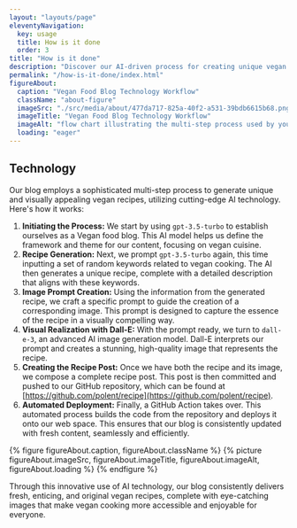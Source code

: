 ```yaml
---
layout: "layouts/page"
eleventyNavigation:
  key: usage
  title: How is it done
  order: 3
title: "How is it done"
description: "Discover our AI-driven process for creating unique vegan recipes. We use gpt-3.5-turbo for content framework and dall-e-3 for stunning images, seamlessly updating our blog with fresh, enticing vegan dishes."
permalink: "/how-is-it-done/index.html"
figureAbout: 
  caption: "Vegan Food Blog Technology Workflow"
  className: "about-figure"
  imageSrc: "./src/media/about/477da717-825a-40f2-a531-39bdb6615b68.png"
  imageTitle: "Vegan Food Blog Technology Workflow"
  imageAlt: "flow chart illustrating the multi-step process used by your vegan food blog, detailing each stage from initiating the process with gpt-3.5-turbo to the automated deployment of content. This visual representation helps in understanding the sequence and interactions of the various steps involved in your sophisticated AI-driven recipe generation and posting."
  loading: "eager"
---
```


## Technology

Our blog employs a sophisticated multi-step process to generate unique and visually appealing vegan recipes, utilizing cutting-edge AI technology. Here's how it works:

1. **Initiating the Process:** We start by using `gpt-3.5-turbo` to establish ourselves as a Vegan food blog. This AI model helps us define the framework and theme for our content, focusing on vegan cuisine.
2. **Recipe Generation:** Next, we prompt `gpt-3.5-turbo` again, this time inputting a set of random keywords related to vegan cooking. The AI then generates a unique recipe, complete with a detailed description that aligns with these keywords.
3. **Image Prompt Creation:** Using the information from the generated recipe, we craft a specific prompt to guide the creation of a corresponding image. This prompt is designed to capture the essence of the recipe in a visually compelling way.
4. **Visual Realization with Dall-E:** With the prompt ready, we turn to `dall-e-3`, an advanced AI image generation model. Dall-E interprets our prompt and creates a stunning, high-quality image that represents the recipe.
5. **Creating the Recipe Post:** Once we have both the recipe and its image, we compose a complete recipe post. This post is then committed and pushed to our GitHub repository, which can be found at [https://github.com/polent/recipe](https://github.com/polent/recipe).
6. **Automated Deployment:** Finally, a GitHub Action takes over. This automated process builds the code from the repository and deploys it onto our web space. This ensures that our blog is consistently updated with fresh content, seamlessly and efficiently.

{% figure figureAbout.caption, figureAbout.className %}
{% picture figureAbout.imageSrc, figureAbout.imageTitle, figureAbout.imageAlt, figureAbout.loading %}
{% endfigure %}

Through this innovative use of AI technology, our blog consistently delivers fresh, enticing, and original vegan recipes, complete with eye-catching images that make vegan cooking more accessible and enjoyable for everyone.

